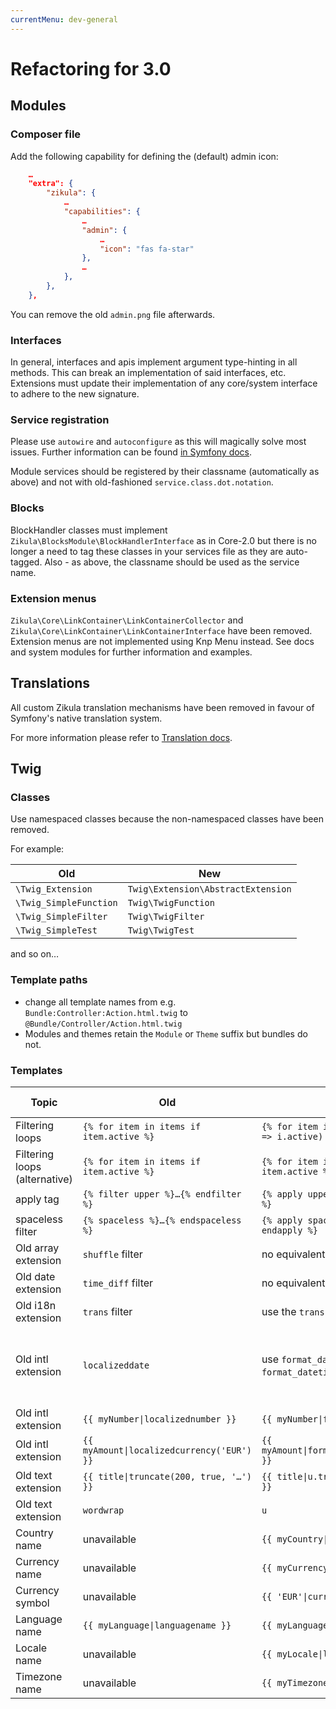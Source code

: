 ```yaml
---
currentMenu: dev-general
---
```

# Refactoring for 3.0

## Modules

### Composer file

Add the following capability for defining the (default) admin icon:

```json
    …
    "extra": {
        "zikula": {
            …
            "capabilities": {
                …
                "admin": {
                    …
                    "icon": "fas fa-star"
                },
                …
            },
        },
    },

```

You can remove the old `admin.png` file afterwards.

### Interfaces

In general, interfaces and apis implement argument type-hinting in all methods. This can break an implementation of said
interfaces, etc. Extensions must update their implementation of any core/system interface to adhere to the new signature.

### Service registration

Please use `autowire` and `autoconfigure` as this will magically solve most issues.
Further information can be found [in Symfony docs](https://symfony.com/doc/current/service_container/3.3-di-changes.html#step-1-adding-defaults).

Module services should be registered by their classname (automatically as above) and not with old-fashioned
`service.class.dot.notation`.

### Blocks

BlockHandler classes must implement `Zikula\BlocksModule\BlockHandlerInterface` as in Core-2.0 but there is no longer
a need to tag these classes in your services file as they are auto-tagged. Also - as above, the classname should be
used as the service name.

### Extension menus

`Zikula\Core\LinkContainer\LinkContainerCollector` and `Zikula\Core\LinkContainer\LinkContainerInterface` have been
removed. Extension menus are not implemented using Knp Menu instead. See docs and system modules for further
information and examples.

## Translations

All custom Zikula translation mechanisms have been removed in favour of Symfony's native translation system.

For more information please refer to [Translation docs](../../Translation/README.md).

## Twig

### Classes

Use namespaced classes because the non-namespaced classes have been removed.

For example:

| Old | New |
| --- | --- |
| `\Twig_Extension` | `Twig\Extension\AbstractExtension` |
| `\Twig_SimpleFunction` | `Twig\TwigFunction` |
| `\Twig_SimpleFilter` | `Twig\TwigFilter` |
| `\Twig_SimpleTest` | `Twig\TwigTest` |

and so on…

### Template paths

- change all template names from e.g. `Bundle:Controller:Action.html.twig` to `@Bundle/Controller/Action.html.twig`
- Modules and themes retain the `Module` or `Theme` suffix but bundles do not.

### Templates

| Topic | Old | New | Further information |
| ---- | --- | --- | ------- |
| Filtering loops | `{% for item in items if item.active %}` | `{% for item in items\|filter(i => i.active) %}` | [blog post](https://symfony.com/blog/twig-adds-filter-map-and-reduce-features) with more examples |
| Filtering loops (alternative) | `{% for item in items if item.active %}` | `{% for item in items %}{% if item.active %}` | |
| apply tag | `{% filter upper %}…{% endfilter %}` | `{% apply upper %}…{% endapply %}` | [blog post](https://symfony.com/blog/twig-adds-filter-map-and-reduce-features#the-apply-tag) |
| spaceless filter | `{% spaceless %}…{% endspaceless %}` | `{% apply spaceless %}…{% endapply %}` | [blog post](https://symfony.com/blog/better-white-space-control-in-twig-templates#added-a-spaceless-filter) |
| Old array extension | `shuffle` filter | no equivalent |
| Old date extension | `time_diff` filter | no equivalent |
| Old i18n extension | `trans` filter | use the `trans` filter from Symfony | [trans](https://symfony.com/doc/current/reference/twig_reference.html#trans) reference |
| Old intl extension | `localizeddate` | use `format_date`, `format_datetime`, `format_time` | [format_date](https://twig.symfony.com/doc/3.x/filters/format_date.html) reference, [format_datetime](https://twig.symfony.com/format_datetime) reference, [format_time](https://twig.symfony.com/format_time) reference |
| Old intl extension | `{{ myNumber\|localizednumber }}` | `{{ myNumber\|format_number }}` | [format_number](https://twig.symfony.com/doc/3.x/filters/format_number.html) reference |
| Old intl extension | `{{ myAmount\|localizedcurrency('EUR') }}` | `{{ myAmount\|format_currency('EUR') }}` | [format_currency](https://twig.symfony.com/doc/3.x/filters/format_currency.html) reference |
| Old text extension | `{{ title\|truncate(200, true, '…') }}` | `{{ title\|u.truncate(200, '…') }}` | [u filter](https://twig.symfony.com/doc/3.x/filters/u.html) reference |
| Old text extension | `wordwrap` | `u` | [u filter](https://twig.symfony.com/doc/3.x/filters/u.html) reference |
| Country name | unavailable | `{{ myCountry\|country_name }}` | [country_name](https://twig.symfony.com/country_name) reference |
| Currency name | unavailable | `{{ myCurrency\|currency_name }}` | [currency_name](https://twig.symfony.com/currency_name) reference |
| Currency symbol | unavailable | `{{ 'EUR'\|currency_symbol }}` | [currency_symbol](https://twig.symfony.com/currency_symbol) reference |
| Language name | `{{ myLanguage\|languagename }}` | `{{ myLanguage\|language_name }}` | [language_name](https://twig.symfony.com/language_name) reference |
| Locale name | unavailable | `{{ myLocale\|locale_name }}` | [locale_name](https://twig.symfony.com/locale_name) reference |
| Timezone name | unavailable | `{{ myTimezone\|timezone_name }}` | [timezone_name](https://twig.symfony.com/timezone_name) reference |
